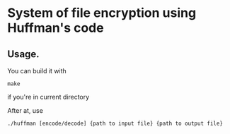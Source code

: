 # System of file encryption using Huffman's code

## Usage.
  You can build it with
  ```
  make 
  ```
  if you're in current directory 
  
  
  After at, use
  ```
  ./huffman [encode/decode] {path to input file} {path to output file}
  
